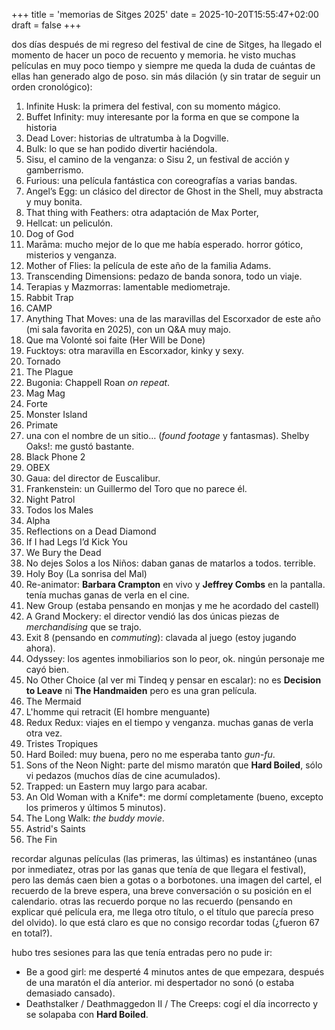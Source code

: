 +++
title = 'memorias de Sitges 2025'
date = 2025-10-20T15:55:47+02:00
draft = false
+++

dos días después de mi regreso del festival de cine de Sitges, ha llegado el momento de hacer un poco de recuento y memoria. he visto muchas películas en muy poco tiempo y siempre me queda la duda de cuántas de ellas han generado algo de poso. sin más dilación (y sin tratar de seguir un orden cronológico):

1. Infinite Husk: la primera del festival, con su momento mágico.
2. Buffet Infinity: muy interesante por la forma en que se compone la historia
3. Dead Lover: historias de ultratumba à la Dogville.
4. Bulk: lo que se han podido divertir haciéndola.
5. Sisu, el camino de la venganza: o Sisu 2, un festival de acción y gamberrismo.
6. Furious: una película fantástica con coreografías a varias bandas.
7. Angel’s Egg: un clásico del director de Ghost in the Shell, muy abstracta y muy bonita.
8. That thing with Feathers: otra adaptación de Max Porter,
9. Hellcat: un peliculón.
10. Dog of God
11. Marāma: mucho mejor de lo que me había esperado. horror gótico, misterios y venganza.
12. Mother of Flies: la película de este año de la familia Adams.
13. Transcending Dimensions: pedazo de banda sonora, todo un viaje.
14. Terapias y Mazmorras: lamentable mediometraje.
15. Rabbit Trap
16. CAMP
17. Anything That Moves: una de las maravillas del Escorxador de este año (mi sala favorita en 2025), con un Q&A muy majo.
18. Que ma Volonté soi faite (Her Will be Done)
19. Fucktoys: otra maravilla en Escorxador, kinky y sexy.
20. Tornado
21. The Plague
22. Bugonia: Chappell Roan *on repeat*.
23. Mag Mag
24. Forte
25. Monster Island
26. Primate
27. una con el nombre de un sitio… (*found footage* y fantasmas). Shelby Oaks!: me gustó bastante.
28. Black Phone 2
29. OBEX
30. Gaua: del director de Euscalibur.
31. Frankenstein: un Guillermo del Toro que no parece él.
32. Night Patrol
33. Todos los Males
34. Alpha
35. Reflections on a Dead Diamond
36. If I had Legs I’d Kick You
37. We Bury the Dead
38. No dejes Solos a los Niños: daban ganas de matarlos a todos. terrible.
39. Holy Boy (La sonrisa del Mal)
40. Re-animator: **Barbara Crampton** en vivo y **Jeffrey Combs** en la pantalla. tenía muchas ganas de verla en el cine.
41. New Group (estaba pensando en monjas y me he acordado del castell)
42. A Grand Mockery: el director vendió las dos únicas piezas de *merchandising* que se trajo.
43. Exit 8 (pensando en *commuting*): clavada al juego (estoy jugando ahora).
44. Odyssey: los agentes inmobiliarios son lo peor, ok. ningún personaje me cayó bien.
45. No Other Choice (al ver mi Tindeq y pensar en escalar): no es **Decision to Leave** ni **The Handmaiden** pero es una gran película.
46. The Mermaid
47. L'homme qui retracit (El hombre menguante)
48. Redux Redux: viajes en el tiempo y venganza. muchas ganas de verla otra vez.
49. Tristes Tropiques
50. Hard Boiled: muy buena, pero no me esperaba tanto *gun-fu*.
51. Sons of the Neon Night: parte del mismo maratón que **Hard Boiled**, sólo vi pedazos (muchos días de cine acumulados).
52. Trapped: un Eastern muy largo para acabar.
53. An Old Woman with a Knife*: me dormí completamente (bueno, excepto los primeros y últimos 5 minutos).
54. The Long Walk: *the buddy movie*.
55. Astrid's Saints
56. The Fin

recordar algunas películas (las primeras, las últimas) es instantáneo (unas por inmediatez, otras por las ganas que tenía de que llegara el festival), pero las demás caen bien a gotas o a borbotones. una imagen del cartel, el recuerdo de la breve espera, una breve conversación o su posición en el calendario. otras las recuerdo porque no las recuerdo (pensando en explicar qué película era, me llega otro título, o el título que parecía preso del olvido). lo que está claro es que no consigo recordar todas (¿fueron 67 en total?).

hubo tres sesiones para las que tenía entradas pero no pude ir:
* Be a good girl: me desperté 4 minutos antes de que empezara, después de una maratón el día anterior. mi despertador no sonó (o estaba demasiado cansado).
* Deathstalker / Deathmaggedon II / The Creeps: cogí el día incorrecto y se solapaba con **Hard Boiled**.